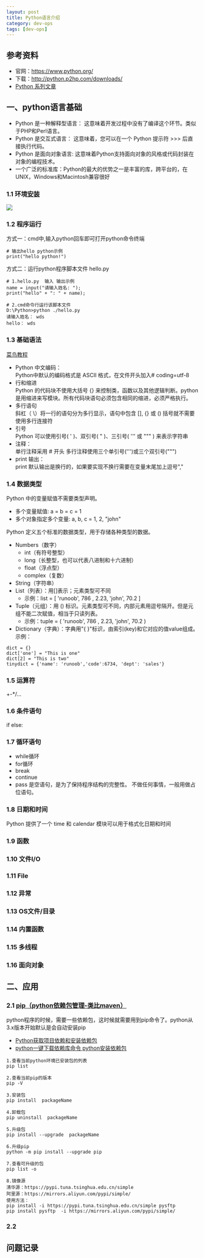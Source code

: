 ```yaml
---
layout: post
title: Python语言介绍
category: dev-ops
tags: [dev-ops]
---
```


## 参考资料
- 官网：https://www.python.org/
- 下载：http://python.p2hp.com/downloads/
- [Python 系列文章](http://www.ityouknow.com/python.html)

## 一、python语言基础
- Python 是一种解释型语言： 这意味着开发过程中没有了编译这个环节。类似于PHP和Perl语言。
- Python 是交互式语言： 这意味着，您可以在一个 Python 提示符 >>> 后直接执行代码。
- Python 是面向对象语言: 这意味着Python支持面向对象的风格或代码封装在对象的编程技术。
- 一个广泛的标准库：Python的最大的优势之一是丰富的库，跨平台的，在UNIX，Windows和Macintosh兼容很好

### 1.1 环境[安装](https://www.python.org/downloads/)
![](https://wdsheng0i.github.io/assets/images/2021/docker/python.png)

### 1.2 程序运行
方式一：cmd中,输入python回车即可打开python命令终端
```
# 输出hello python示例
print("hello python!")
```

方式二：运行python程序脚本文件 hello.py
```
# 1.hello.py  输入 输出示例
name = input("请输入姓名: ");
print("hello" + ": " + name);

# 2.cmd命令行运行该脚本文件  
D:\Python>python ./hello.py
请输入姓名： wds
hello： wds
```

### 1.3 基础语法 
[菜鸟教程](https://www.runoob.com/python/python-basic-syntax.html)  
- Python 中文编码：    
Python中默认的编码格式是 ASCII 格式，在文件开头加入# coding=utf-8  
- 行和缩进      
Python 的代码块不使用大括号 {} 来控制类，函数以及其他逻辑判断。python是用缩进来写模块。所有代码块语句必须包含相同的缩进，必须严格执行。
- 多行语句   
斜杠（ \）将一行的语句分为多行显示，语句中包含 [], {} 或 () 括号就不需要使用多行连接符
- 引号  
Python 可以使用引号( ' )、双引号( " )、三引号( ''' 或 """ ) 来表示字符串
- 注释：  
单行注释采用 # 开头  多行注释使用三个单引号(''')或三个双引号(""")    
- print 输出：  
print 默认输出是换行的，如果要实现不换行需要在变量末尾加上逗号","  

### 1.4 数据类型
Python 中的变量赋值不需要类型声明。    
- 多个变量赋值: a = b = c = 1 
- 多个对象指定多个变量: a, b, c = 1, 2, "john"

Python 定义五个标准的数据类型，用于存储各种类型的数据。  
- Numbers（数字）
    - int（有符号整型）
    - long（长整型，也可以代表八进制和十六进制）
    - float（浮点型）
    - complex（复数）
- String（字符串）
- List（列表）：用[]表示；元素类型可不同
    - 示例：list = [ 'runoob', 786 , 2.23, 'john', 70.2 ]
- Tuple（元组）：用 () 标识。元素类型可不同，内部元素用逗号隔开。但是元组不能二次赋值，相当于只读列表。
    - 示例：tuple = ( 'runoob', 786 , 2.23, 'john', 70.2 )
- Dictionary（字典）：字典用"{ }"标识，由索引(key)和它对应的值value组成。  示例：  

```
dict = {}
dict['one'] = "This is one"
dict[2] = "This is two"
tinydict = {'name': 'runoob','code':6734, 'dept': 'sales'}
```

### 1.5 运算符
+-*/...

### 1.6 条件语句
if
else:

### 1.7 循环语句
- while循环
- for循环
- break
- continue
- pass 是空语句，是为了保持程序结构的完整性。 不做任何事情，一般用做占位语句。

### 1.8 日期和时间
Python 提供了一个 time 和 calendar 模块可以用于格式化日期和时间

### 1.9 函数

### 1.10 文件I/O

### 1.11 File

### 1.12 异常

### 1.13 OS文件/目录

### 1.14 内置函数

### 1.15 多线程

### 1.16 面向对象

## 二、应用
### 2.1 [pip（python依赖包管理-类比maven）](https://blog.csdn.net/qq_41064122/article/details/128015528)
python程序的时候，需要一些依赖包，这时候就需要用到pip命令了。python从3.x版本开始默认是会自动安装pip

- [Python获取项目依赖和安装依赖包](https://blog.csdn.net/fanfangyu/article/details/131363017)
- [python一键下载依赖库命令 python安装依赖包](https://blog.51cto.com/u_14844/6524106)

``` 
1.查看当前python环境已安装包的列表
pip list

2.查看当前pip的版本
pip -V

3.安装包
pip install  packageName

4.卸载包
pip uninstall  packageName

5.升级包
pip install --upgrade  packageName

6.升级pip
python -m pip install --upgrade pip

7.查看可升级的包
pip list -o

8.镜像源
清华源：https://pypi.tuna.tsinghua.edu.cn/simple
阿里源：https://mirrors.aliyun.com/pypi/simple/
使用方法：
pip install -i https://pypi.tuna.tsinghua.edu.cn/simple pysftp 
pip install pysftp  -i https://mirrors.aliyun.com/pypi/simple/
```

### 2.2

## 问题记录
